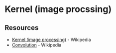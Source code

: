 # Kernel (image procssing)

## Resources
 - [Kernel (image processing)](https://en.wikipedia.org/wiki/Kernel_(image_processing)) - Wikipedia
 - [Convolution](https://en.wikipedia.org/wiki/Convolution) - Wikipedia
